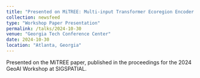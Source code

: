 ```yaml
---
title: "Presented on MiTREE: Multi-input Transformer Ecoregion Encoder for Species Distribution Modeling"
collection: newsfeed
type: "Workshop Paper Presentation"
permalink: /talks/2024-10-30
venue: "Georgia Tech Conference Center"
date: 2024-10-30
location: "Atlanta, Georgia"
---
```


Presented on the MiTREE paper, published in the proceedings for the 2024 GeoAI Workshop at SIGSPATIAL.